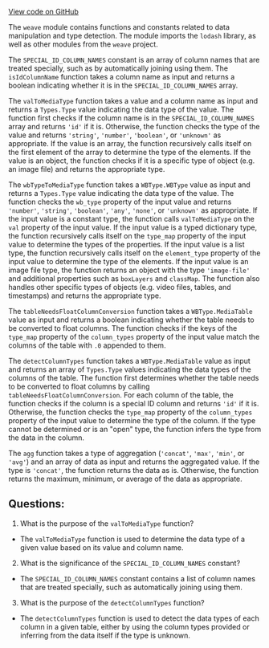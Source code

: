 [View code on GitHub](https://github.com/wandb/weave/weave-js/src/core/model/media/mediaTable.ts)

The `weave` module contains functions and constants related to data manipulation and type detection. The module imports the `lodash` library, as well as other modules from the `weave` project.

The `SPECIAL_ID_COLUMN_NAMES` constant is an array of column names that are treated specially, such as by automatically joining using them. The `isIdColumnName` function takes a column name as input and returns a boolean indicating whether it is in the `SPECIAL_ID_COLUMN_NAMES` array.

The `valToMediaType` function takes a value and a column name as input and returns a `Types.Type` value indicating the data type of the value. The function first checks if the column name is in the `SPECIAL_ID_COLUMN_NAMES` array and returns `'id'` if it is. Otherwise, the function checks the type of the value and returns `'string'`, `'number'`, `'boolean'`, or `'unknown'` as appropriate. If the value is an array, the function recursively calls itself on the first element of the array to determine the type of the elements. If the value is an object, the function checks if it is a specific type of object (e.g. an image file) and returns the appropriate type.

The `wbTypeToMediaType` function takes a `WBType.WBType` value as input and returns a `Types.Type` value indicating the data type of the value. The function checks the `wb_type` property of the input value and returns `'number'`, `'string'`, `'boolean'`, `'any'`, `'none'`, or `'unknown'` as appropriate. If the input value is a constant type, the function calls `valToMediaType` on the `val` property of the input value. If the input value is a typed dictionary type, the function recursively calls itself on the `type_map` property of the input value to determine the types of the properties. If the input value is a list type, the function recursively calls itself on the `element_type` property of the input value to determine the type of the elements. If the input value is an image file type, the function returns an object with the type `'image-file'` and additional properties such as `boxLayers` and `classMap`. The function also handles other specific types of objects (e.g. video files, tables, and timestamps) and returns the appropriate type.

The `tableNeedsFloatColumnConversion` function takes a `WBType.MediaTable` value as input and returns a boolean indicating whether the table needs to be converted to float columns. The function checks if the keys of the `type_map` property of the `column_types` property of the input value match the columns of the table with `.0` appended to them.

The `detectColumnTypes` function takes a `WBType.MediaTable` value as input and returns an array of `Types.Type` values indicating the data types of the columns of the table. The function first determines whether the table needs to be converted to float columns by calling `tableNeedsFloatColumnConversion`. For each column of the table, the function checks if the column is a special ID column and returns `'id'` if it is. Otherwise, the function checks the `type_map` property of the `column_types` property of the input value to determine the type of the column. If the type cannot be determined or is an "open" type, the function infers the type from the data in the column.

The `agg` function takes a type of aggregation (`'concat'`, `'max'`, `'min'`, or `'avg'`) and an array of data as input and returns the aggregated value. If the type is `'concat'`, the function returns the data as is. Otherwise, the function returns the maximum, minimum, or average of the data as appropriate.
## Questions: 
 1. What is the purpose of the `valToMediaType` function?
- The `valToMediaType` function is used to determine the data type of a given value based on its value and column name.

2. What is the significance of the `SPECIAL_ID_COLUMN_NAMES` constant?
- The `SPECIAL_ID_COLUMN_NAMES` constant contains a list of column names that are treated specially, such as automatically joining using them. 

3. What is the purpose of the `detectColumnTypes` function?
- The `detectColumnTypes` function is used to detect the data types of each column in a given table, either by using the column types provided or inferring from the data itself if the type is unknown.